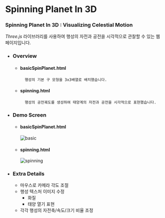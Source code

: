 # Spinning Planet In 3D
### Spinning Planet In 3D : Visualizing Celestial Motion  

_Three.js_ 라이브러리를 사용하여 행성의 자전과 공전을 시각적으로 관찰할 수 있는 웹페이지입니다.  

* ### Overview

    - #### basicSpinPlanet.html  
                
            행성의 기본 구 모형을 3x3배열로 배치했습니다.

    - #### spinning.html  
                
            행성의 공전궤도를 생성하여 태양계의 자전과 공전을 시각적으로 표현했습니다.  
  


* ### Demo Screen

    - #### basicSpinPlanet.html  
                
         ![basic](https://github.com/user-attachments/assets/3279ed1b-f84e-49c3-84af-44f3da180b13)

    - #### spinning.html  
                
         ![spinning](https://github.com/user-attachments/assets/8c800248-16eb-496f-aadf-9cebb0d06723)       

* ### Extra Details

    - 마우스로 카메라 각도 조절   
    - 행성 텍스처 이미지 수정   
        - 화질
        - 태양 열기 표현   
    - 각각 행성의 자전축/속도/크기 비율 조정   

